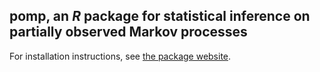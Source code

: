 ## **pomp**, an *R* package for statistical inference on partially observed Markov processes

For installation instructions, see [the package website](http://kingaa.github.io/pomp/).
